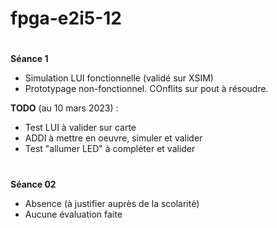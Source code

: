 # fpga-e2i5-12

#
**Séance 1**
- Simulation LUI fonctionnelle (validé sur XSIM)
- Prototypage non-fonctionnel. COnflits sur pout à résoudre.

**TODO** (au 10 mars 2023) :
- Test LUI à valider sur carte
- ADDI à mettre en oeuvre, simuler et valider
- Test "allumer LED" à compléter et valider

#
**Séance 02**
- Absence (à justifier auprès de la scolarité)
- Aucune évaluation faite
#
